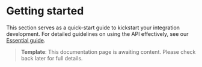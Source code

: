 # Getting started

This section serves as a quick-start guide to kickstart your integration development. For detailed guidelines on using the API effectively, see our [Essential guide](../essential-guide/README.md).

> **Template**: This documentation page is awaiting content. Please check back later for full details.
